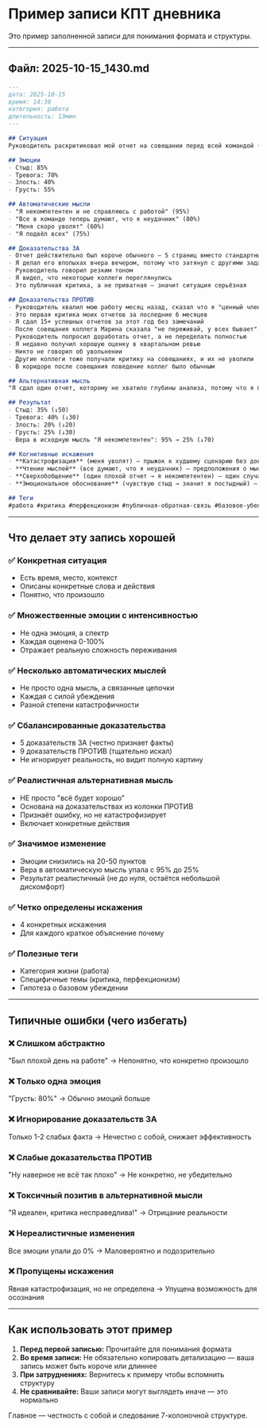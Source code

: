 # Пример записи КПТ дневника

Это пример заполненной записи для понимания формата и структуры.

---

## Файл: 2025-10-15_1430.md

```markdown
---
дата: 2025-10-15
время: 14:30
категория: работа
длительность: 13мин
---

## Ситуация
Руководитель раскритиковал мой отчет на совещании перед всей командой (8 человек). Сказал: "Этот отчет поверхностный, не хватает анализа. Я ожидал большего". Это было в 11:30 в конференц-зале.

## Эмоции
- Стыд: 85%
- Тревога: 70%
- Злость: 40%
- Грусть: 55%

## Автоматические мысли
- "Я некомпетентен и не справляюсь с работой" (95%)
- "Все в команде теперь думают, что я неудачник" (80%)
- "Меня скоро уволят" (60%)
- "Я подвёл всех" (75%)

## Доказательства ЗА
- Отчет действительно был короче обычного — 5 страниц вместо стандартных 12
- Я делал его впопыхах вчера вечером, потому что затянул с другими задачами
- Руководитель говорил резким тоном
- Я видел, что некоторые коллеги переглянулись
- Это публичная критика, а не приватная — значит ситуация серьёзная

## Доказательства ПРОТИВ
- Руководитель хвалил мою работу месяц назад, сказал что я "ценный член команды"
- Это первая критика моих отчетов за последние 6 месяцев
- Я сдал 15+ успешных отчетов за этот год без замечаний
- После совещания коллега Марина сказала "не переживай, у всех бывает"
- Руководитель попросил доработать отчет, а не переделать полностью
- Я недавно получил хорошую оценку в квартальном ревью
- Никто не говорил об увольнении
- Другие коллеги тоже получали критику на совещаниях, и их не уволили
- В коридоре после совещания поведение коллег было обычным

## Альтернативная мысль
"Я сдал один отчет, которому не хватило глубины анализа, потому что я поторопился. Это конструктивная обратная связь для улучшения конкретной работы, а не приговор моей компетентности. Я могу доработать отчет, уточнить ожидания руководителя и применить этот опыт в будущем. Мой трек-рекорд остаётся сильным." (75%)

## Результат
- Стыд: 35% (↓50)
- Тревога: 40% (↓30)
- Злость: 20% (↓20)
- Грусть: 25% (↓30)
- Вера в исходную мысль "Я некомпетентен": 95% → 25% (↓70)

## Когнитивные искажения
- **Катастрофизация** (меня уволят) — прыжок к худшему сценарию без доказательств
- **Чтение мыслей** (все думают, что я неудачник) — предположения о мыслях коллег без подтверждения
- **Сверхобобщение** (один плохой отчет → я некомпетентен) — один случай обобщен на всю личность
- **Эмоциональное обоснование** (чувствую стыд → значит я постыдный) — эмоция принята за факт

## Теги
#работа #критика #перфекционизм #публичная-обратная-связь #базовое-убеждение-некомпетентность
```

---

## Что делает эту запись хорошей

### ✅ Конкретная ситуация
- Есть время, место, контекст
- Описаны конкретные слова и действия
- Понятно, что произошло

### ✅ Множественные эмоции с интенсивностью
- Не одна эмоция, а спектр
- Каждая оценена 0-100%
- Отражает реальную сложность переживания

### ✅ Несколько автоматических мыслей
- Не просто одна мысль, а связанные цепочки
- Каждая с силой убеждения
- Разной степени катастрофичности

### ✅ Сбалансированные доказательства
- 5 доказательств ЗА (честно признает факты)
- 9 доказательств ПРОТИВ (тщательно искал)
- Не игнорирует реальность, но видит полную картину

### ✅ Реалистичная альтернативная мысль
- НЕ просто "всё будет хорошо"
- Основана на доказательствах из колонки ПРОТИВ
- Признаёт ошибку, но не катастрофизирует
- Включает конкретные действия

### ✅ Значимое изменение
- Эмоции снизились на 20-50 пунктов
- Вера в автоматическую мысль упала с 95% до 25%
- Результат реалистичный (не до нуля, остаётся небольшой дискомфорт)

### ✅ Четко определены искажения
- 4 конкретных искажения
- Для каждого краткое объяснение почему

### ✅ Полезные теги
- Категория жизни (работа)
- Специфичные темы (критика, перфекционизм)
- Гипотеза о базовом убеждении

---

## Типичные ошибки (чего избегать)

### ❌ Слишком абстрактно
"Был плохой день на работе" → Непонятно, что конкретно произошло

### ❌ Только одна эмоция
"Грусть: 80%" → Обычно эмоций больше

### ❌ Игнорирование доказательств ЗА
Только 1-2 слабых факта → Нечестно с собой, снижает эффективность

### ❌ Слабые доказательства ПРОТИВ
"Ну наверное не всё так плохо" → Не конкретно, не убедительно

### ❌ Токсичный позитив в альтернативной мысли
"Я идеален, критика несправедлива!" → Отрицание реальности

### ❌ Нереалистичные изменения
Все эмоции упали до 0% → Маловероятно и подозрительно

### ❌ Пропущены искажения
Явная катастрофизация, но не определена → Упущена возможность для осознания

---

## Как использовать этот пример

1. **Перед первой записью:** Прочитайте для понимания формата
2. **Во время записи:** Не обязательно копировать детализацию — ваша запись может быть короче или длиннее
3. **При затруднениях:** Вернитесь к примеру чтобы вспомнить структуру
4. **Не сравнивайте:** Ваши записи могут выглядеть иначе — это нормально

Главное — честность с собой и следование 7-колоночной структуре.
